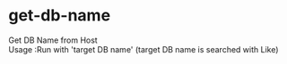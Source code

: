 # get-db-name
Get DB Name from Host  
Usage :Run with 'target DB name' (target DB name is searched with Like)
